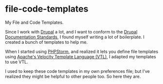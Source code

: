 # file-code-templates

My File and Code Templates.

Since I work with [Drupal](https://www.drupal.org/) a lot, and I want to conform to the [Drupal Documentation Standards](https://www.drupal.org/coding-standards/docs), I found myself writing a lot of boilerplate. I created a bunch of templates to help me.

When I started using [PHPStorm](https://www.jetbrains.com/phpstorm/), and realized it lets you define file templates using [Apache's Velocity Template Language (VTL)](http://velocity.apache.org/engine/devel/user-guide.html#Velocity_Template_Language_VTL:_An_Introduction), I adapted my templates to use VTL.

I used to keep these code templates in my own preferences file; but I've realized they might be helpful to other people too. So here they are.
